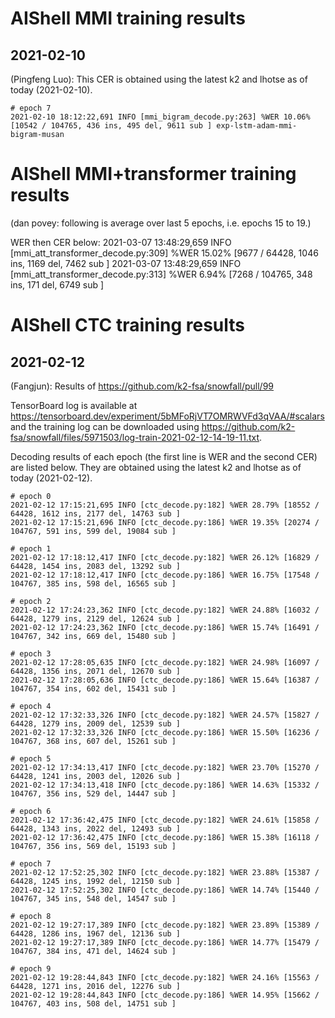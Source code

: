 # AIShell MMI training results

## 2021-02-10
(Pingfeng Luo): This CER is obtained using the latest k2 and lhotse as of today (2021-02-10).
```
# epoch 7
2021-02-10 18:12:22,691 INFO [mmi_bigram_decode.py:263] %WER 10.06% [10542 / 104765, 436 ins, 495 del, 9611 sub ] exp-lstm-adam-mmi-bigram-musan
```

# AIShell MMI+transformer training results
(dan povey: following is average over last 5 epochs, i.e. epochs 15 to 19.)

WER then CER below:
2021-03-07 13:48:29,659 INFO [mmi_att_transformer_decode.py:309] %WER 15.02% [9677 / 64428, 1046 ins, 1169 del, 7462 sub ]
2021-03-07 13:48:29,659 INFO [mmi_att_transformer_decode.py:313] %WER 6.94% [7268 / 104765, 348 ins, 171 del, 6749 sub ]



# AIShell CTC training results

## 2021-02-12

(Fangjun): Results of <https://github.com/k2-fsa/snowfall/pull/99>

TensorBoard log is available at <https://tensorboard.dev/experiment/5bMFoRjVT7OMRWVFd3qVAA/#scalars>
and the training log can be downloaded
using <https://github.com/k2-fsa/snowfall/files/5971503/log-train-2021-02-12-14-19-11.txt>.

Decoding results of each epoch (the first line is WER and the second CER) are listed below. They are obtained using the
latest k2 and lhotse as of today (2021-02-12).

```
# epoch 0
2021-02-12 17:15:21,695 INFO [ctc_decode.py:182] %WER 28.79% [18552 / 64428, 1612 ins, 2177 del, 14763 sub ]
2021-02-12 17:15:21,696 INFO [ctc_decode.py:186] %WER 19.35% [20274 / 104767, 591 ins, 599 del, 19084 sub ]

# epoch 1
2021-02-12 17:18:12,417 INFO [ctc_decode.py:182] %WER 26.12% [16829 / 64428, 1454 ins, 2083 del, 13292 sub ]
2021-02-12 17:18:12,417 INFO [ctc_decode.py:186] %WER 16.75% [17548 / 104767, 385 ins, 598 del, 16565 sub ]

# epoch 2
2021-02-12 17:24:23,362 INFO [ctc_decode.py:182] %WER 24.88% [16032 / 64428, 1279 ins, 2129 del, 12624 sub ]
2021-02-12 17:24:23,362 INFO [ctc_decode.py:186] %WER 15.74% [16491 / 104767, 342 ins, 669 del, 15480 sub ]

# epoch 3
2021-02-12 17:28:05,635 INFO [ctc_decode.py:182] %WER 24.98% [16097 / 64428, 1356 ins, 2071 del, 12670 sub ]
2021-02-12 17:28:05,636 INFO [ctc_decode.py:186] %WER 15.64% [16387 / 104767, 354 ins, 602 del, 15431 sub ]

# epoch 4
2021-02-12 17:32:33,326 INFO [ctc_decode.py:182] %WER 24.57% [15827 / 64428, 1279 ins, 2009 del, 12539 sub ]
2021-02-12 17:32:33,326 INFO [ctc_decode.py:186] %WER 15.50% [16236 / 104767, 368 ins, 607 del, 15261 sub ]

# epoch 5
2021-02-12 17:34:13,417 INFO [ctc_decode.py:182] %WER 23.70% [15270 / 64428, 1241 ins, 2003 del, 12026 sub ]
2021-02-12 17:34:13,418 INFO [ctc_decode.py:186] %WER 14.63% [15332 / 104767, 356 ins, 529 del, 14447 sub ]

# epoch 6
2021-02-12 17:36:42,475 INFO [ctc_decode.py:182] %WER 24.61% [15858 / 64428, 1343 ins, 2022 del, 12493 sub ]
2021-02-12 17:36:42,475 INFO [ctc_decode.py:186] %WER 15.38% [16118 / 104767, 356 ins, 569 del, 15193 sub ]

# epoch 7
2021-02-12 17:52:25,302 INFO [ctc_decode.py:182] %WER 23.88% [15387 / 64428, 1245 ins, 1992 del, 12150 sub ]
2021-02-12 17:52:25,302 INFO [ctc_decode.py:186] %WER 14.74% [15440 / 104767, 345 ins, 548 del, 14547 sub ]

# epoch 8
2021-02-12 19:27:17,389 INFO [ctc_decode.py:182] %WER 23.89% [15389 / 64428, 1286 ins, 1967 del, 12136 sub ]
2021-02-12 19:27:17,389 INFO [ctc_decode.py:186] %WER 14.77% [15479 / 104767, 384 ins, 471 del, 14624 sub ]

# epoch 9
2021-02-12 19:28:44,843 INFO [ctc_decode.py:182] %WER 24.16% [15563 / 64428, 1271 ins, 2016 del, 12276 sub ]
2021-02-12 19:28:44,843 INFO [ctc_decode.py:186] %WER 14.95% [15662 / 104767, 403 ins, 508 del, 14751 sub ]
```
